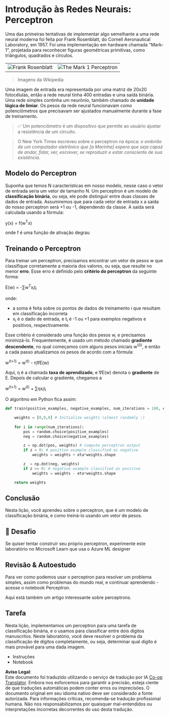 <!--
CO_OP_TRANSLATOR_METADATA:
{
  "original_hash": "59021c5f419d3feda19075910a74280a",
  "translation_date": "2025-07-09T16:57:04+00:00",
  "source_file": "15-rag-and-vector-databases/data/perceptron.md",
  "language_code": "br"
}
-->
# Introdução às Redes Neurais: Perceptron

Uma das primeiras tentativas de implementar algo semelhante a uma rede neural moderna foi feita por Frank Rosenblatt, do Cornell Aeronautical Laboratory, em 1957. Foi uma implementação em hardware chamada "Mark-1", projetada para reconhecer figuras geométricas primitivas, como triângulos, quadrados e círculos.

|      |      |
|--------------|-----------|
|<img src='images/Rosenblatt-wikipedia.jpg' alt='Frank Rosenblatt'/> | <img src='images/Mark_I_perceptron_wikipedia.jpg' alt='The Mark 1 Perceptron' />|

> Imagens da Wikipedia

Uma imagem de entrada era representada por uma matriz de 20x20 fotocélulas, então a rede neural tinha 400 entradas e uma saída binária. Uma rede simples continha um neurônio, também chamado de **unidade lógica de limiar**. Os pesos da rede neural funcionavam como potenciômetros que precisavam ser ajustados manualmente durante a fase de treinamento.

> ✅ Um potenciômetro é um dispositivo que permite ao usuário ajustar a resistência de um circuito.

> O New York Times escreveu sobre o perceptron na época: *o embrião de um computador eletrônico que [a Marinha] espera que seja capaz de andar, falar, ver, escrever, se reproduzir e estar consciente de sua existência.*

## Modelo do Perceptron

Suponha que temos N características em nosso modelo, nesse caso o vetor de entrada seria um vetor de tamanho N. Um perceptron é um modelo de **classificação binária**, ou seja, ele pode distinguir entre duas classes de dados de entrada. Assumiremos que para cada vetor de entrada x a saída do nosso perceptron será +1 ou -1, dependendo da classe. A saída será calculada usando a fórmula:

y(x) = f(w<sup>T</sup>x)

onde f é uma função de ativação degrau

## Treinando o Perceptron

Para treinar um perceptron, precisamos encontrar um vetor de pesos w que classifique corretamente a maioria dos valores, ou seja, que resulte no menor **erro**. Esse erro é definido pelo **critério do perceptron** da seguinte forma:

E(w) = -∑w<sup>T</sup>x<sub>i</sub>t<sub>i</sub>

onde:

* a soma é feita sobre os pontos de dados de treinamento i que resultam em classificação incorreta
* x<sub>i</sub> é o dado de entrada, e t<sub>i</sub> é -1 ou +1 para exemplos negativos e positivos, respectivamente.

Esse critério é considerado uma função dos pesos w, e precisamos minimizá-lo. Frequentemente, é usado um método chamado **gradiente descendente**, no qual começamos com alguns pesos iniciais w<sup>(0)</sup>, e então a cada passo atualizamos os pesos de acordo com a fórmula:

w<sup>(t+1)</sup> = w<sup>(t)</sup> - η∇E(w)

Aqui, η é a chamada **taxa de aprendizado**, e ∇E(w) denota o **gradiente** de E. Depois de calcular o gradiente, chegamos a

w<sup>(t+1)</sup> = w<sup>(t)</sup> + ∑ηx<sub>i</sub>t<sub>i</sub>

O algoritmo em Python fica assim:

```python
def train(positive_examples, negative_examples, num_iterations = 100, eta = 1):

    weights = [0,0,0] # Initialize weights (almost randomly :)
        
    for i in range(num_iterations):
        pos = random.choice(positive_examples)
        neg = random.choice(negative_examples)

        z = np.dot(pos, weights) # compute perceptron output
        if z < 0: # positive example classified as negative
            weights = weights + eta*weights.shape

        z  = np.dot(neg, weights)
        if z >= 0: # negative example classified as positive
            weights = weights - eta*weights.shape

    return weights
```

## Conclusão

Nesta lição, você aprendeu sobre o perceptron, que é um modelo de classificação binária, e como treiná-lo usando um vetor de pesos.

## 🚀 Desafio

Se quiser tentar construir seu próprio perceptron, experimente este laboratório no Microsoft Learn que usa o Azure ML designer


## Revisão & Autoestudo

Para ver como podemos usar o perceptron para resolver um problema simples, assim como problemas do mundo real, e continuar aprendendo - acesse o notebook Perceptron.

Aqui está também um artigo interessante sobre perceptrons.

## Tarefa

Nesta lição, implementamos um perceptron para uma tarefa de classificação binária, e o usamos para classificar entre dois dígitos manuscritos. Neste laboratório, você deve resolver o problema da classificação de dígitos completamente, ou seja, determinar qual dígito é mais provável para uma dada imagem.

* Instruções
* Notebook

**Aviso Legal**:  
Este documento foi traduzido utilizando o serviço de tradução por IA [Co-op Translator](https://github.com/Azure/co-op-translator). Embora nos esforcemos para garantir a precisão, esteja ciente de que traduções automáticas podem conter erros ou imprecisões. O documento original em seu idioma nativo deve ser considerado a fonte autorizada. Para informações críticas, recomenda-se tradução profissional humana. Não nos responsabilizamos por quaisquer mal-entendidos ou interpretações incorretas decorrentes do uso desta tradução.
